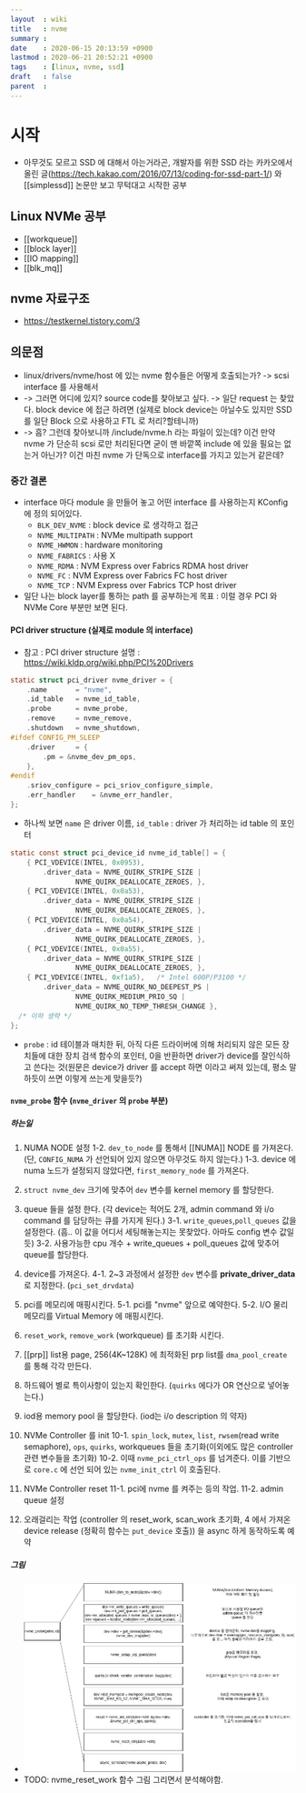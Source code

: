 ```yaml
---
layout  : wiki
title   : nvme
summary : 
date    : 2020-06-15 20:13:59 +0900
lastmod : 2020-06-21 20:52:21 +0900
tags    : [linux, nvme, ssd]
draft   : false
parent  : 
---
```


# 시작
 * 아무것도 모르고 SSD 에 대해서 아는거라곤, 개발자를 위한 SSD 라는 카카오에서 올린 글(https://tech.kakao.com/2016/07/13/coding-for-ssd-part-1/) 와 [[simplessd]] 논문만 보고 무턱대고 시작한 공부
  
  
## Linux NVMe 공부
 * [[workqueue]]
 * [[block layer]]
 * [[IO mapping]]
 * [[blk_mq]]

## nvme 자료구조 
 * https://testkernel.tistory.com/3
 
## 의문점
 * linux/drivers/nvme/host 에 있는 nvme 함수들은 어떻게 호출되는가? -> scsi interface 를 사용해서
 * -> 그러면 어디에 있지? source code를 찾아보고 싶다. -> 일단 request 는 찾았다. block device 에 접근 하려면 (실제로 block device는 아닐수도 있지만 SSD를 일단 Block 으로 사용하고 FTL 로 처리?할테니까)
 * -> 흠? 그런데 찾아보니까 /include/nvme.h 라는 파일이 있는데? 이건 만약 nvme 가 단순히 scsi 로만 처리된다면 굳이 맨 바깥쪽 include 에 있을 필요는 없는거 아닌가? 이건 마친 nvme 가 단독으로 interface를 가지고 있는거 같은데?
### 중간 결론
 * interface 마다 module 을 만들어 놓고 어떤 interface 를 사용하는지 KConfig 에 정의 되어있다.
   * `BLK_DEV_NVME` : block device 로 생각하고 접근 
   * `NVME_MULTIPATH` : NVMe multipath support
   * `NVME_HWMON` : hardware monitoring
   * `NVME_FABRICS` : 사용 X
   * `NVME_RDMA` : NVM Express over Fabrics RDMA host driver
   * `NVME_FC` : NVM Express over Fabrics FC host driver
   * `NVME_TCP` : NVM Express over Fabrics TCP host driver
 * 일단 나는 block layer를 통하는 path 를 공부하는게 목표 : 이럴 경우 PCI 와 NVMe Core 부분만 보면 된다.

#### PCI driver structure (실제로 module 의 interface)
 * 참고 : PCI driver structure 설명 : https://wiki.kldp.org/wiki.php/PCI%20Drivers
  
```c
static struct pci_driver nvme_driver = {
	.name		= "nvme",
	.id_table	= nvme_id_table,
	.probe		= nvme_probe,
	.remove		= nvme_remove,
	.shutdown	= nvme_shutdown,
#ifdef CONFIG_PM_SLEEP
	.driver		= {
		.pm	= &nvme_dev_pm_ops,
	},
#endif
	.sriov_configure = pci_sriov_configure_simple,
	.err_handler	= &nvme_err_handler,
};
```

 * 하나씩 보면 `name` 은 driver 이름, `id_table` : driver 가 처리하는 id table 의 포인터
  
```c
static const struct pci_device_id nvme_id_table[] = {
	{ PCI_VDEVICE(INTEL, 0x0953),
		.driver_data = NVME_QUIRK_STRIPE_SIZE |
				NVME_QUIRK_DEALLOCATE_ZEROES, },
	{ PCI_VDEVICE(INTEL, 0x0a53),
		.driver_data = NVME_QUIRK_STRIPE_SIZE |
				NVME_QUIRK_DEALLOCATE_ZEROES, },
	{ PCI_VDEVICE(INTEL, 0x0a54),
		.driver_data = NVME_QUIRK_STRIPE_SIZE |
				NVME_QUIRK_DEALLOCATE_ZEROES, },
	{ PCI_VDEVICE(INTEL, 0x0a55),
		.driver_data = NVME_QUIRK_STRIPE_SIZE |
				NVME_QUIRK_DEALLOCATE_ZEROES, },
	{ PCI_VDEVICE(INTEL, 0xf1a5),	/* Intel 600P/P3100 */
		.driver_data = NVME_QUIRK_NO_DEEPEST_PS |
				NVME_QUIRK_MEDIUM_PRIO_SQ |
				NVME_QUIRK_NO_TEMP_THRESH_CHANGE },
  /* 이하 생략 */
};
```

 * `probe` : id 테이블과 매치한 뒤, 아직 다른 드라이버에 의해 처리되지 않은 모든 장치들에 대한 장치 검색 함수의 포인터, 0을 반환하면 driver가 device를 잘인식하고 쓴다는 것(원문은 device가 driver 를 accept 하면 이라고 써져 있는데, 평소 말하듯이 쓰면 이렇게 쓰는게 맞을듯?)

#### `nvme_probe` 함수 (`nvme_driver` 의 `probe` 부분)
##### 하는일
 1. NUMA NODE 설정
   1-2. `dev_to_node` 를 통해서 [[NUMA]] NODE 를 가져온다. (단, `CONFIG_NUMA` 가 선언되어 있지 않으면 아무것도 하지 않는다.)
   1-3. device 에 numa 노드가 설정되지 않았다면, `first_memory_node` 를 가져온다. 
 2. `struct nvme_dev` 크기에 맞추어 `dev` 변수를 kernel memory 를 할당한다.
 3. queue 들을 설정 한다. (각 device는 적어도 2개, admin command 와 i/o command 를 담당하는 큐를 가지게 된다.)
   3-1. `write_queues`,`poll_queues` 값을 설정한다. (흠.. 이 값을 어디서 세팅해놓는지는 못찾았다. 아마도 config 변수 값일듯)
   3-2. 사용가능한 cpu 개수 + write_queues + poll_queues 값에 맞추어 queue를 할당한다.
 4. device를 가져온다.
   4-1. 2~3 과정에서 설정한 `dev` 변수를 **private_driver_data** 로 지정한다. (`pci_set_drvdata`)
 5. pci를 메모리에 매핑시킨다.
   5-1. pci를 "nvme" 앞으로 예약한다.
   5-2. I/O 물리 메모리를 Virtual Memory 에 매핑시킨다.
 6. `reset_work`, `remove_work` (workqueue) 를 초기화 시킨다.
 7. [[prp]] list용 page, 256(4K~128K) 에 최적화된 prp list를 `dma_pool_create` 를 통해 각각 만든다.
 8. 하드웨어 별로 특이사항이 있는지 확인한다. (`quirks` 에다가 OR 연산으로 넣어놓는다.)
 9. iod용 memory pool 을 할당한다. (iod는 i/o description 의 약자)
 10. NVMe Controller 를 init
   10-1. `spin_lock`, `mutex`, `list`, `rwsem`(read write semaphore), `ops`, `quirks`, workqueues 들을 초기화(이외에도 많은 controller 관련 변수들을 초기화)
   10-2. 이때 `nvme_pci_ctrl_ops` 를 넘겨준다. 이를 기반으로 `core.c` 에 선언 되어 있는 `nvme_init_ctrl` 이 호출된다.
 12. NVMe Controller reset
   11-1. pci에 nvme 를 켜주는 등의 작업.
   11-2. admin queue 설정
   
 13. 오래걸리는 작업 (controller 의 reset_work, scan_work 초기화, 4 에서 가져온 device release (정확히 함수는 `put_device` 호출)) 을 async 하게 동작하도록 예약
 
##### 그림
 * ![nvme](/wiki/images/nvme.jpg)
 * TODO: nvme_reset_work 함수 그림 그리면서 분석해야함.
